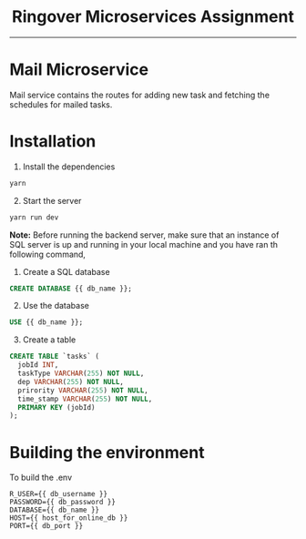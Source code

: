 <p align='center'>
<h1 align='center'>Ringover Microservices Assignment</h1>
</p>

---

# Mail Microservice

Mail service contains the routes for adding new task and fetching the schedules for mailed tasks.

# Installation

1. Install the dependencies

```bash
yarn
```

2. Start the server

```bash
yarn run dev
```

**Note:** Before running the backend server, make sure that an instance of SQL server is up and running in your local machine and you have ran th following command,

1. Create a SQL database

```sql
CREATE DATABASE {{ db_name }};
```

2. Use the database

```sql
USE {{ db_name }};
```

3. Create a table

```sql
CREATE TABLE `tasks` (
  jobId INT,
  taskType VARCHAR(255) NOT NULL,
  dep VARCHAR(255) NOT NULL,
  prirority VARCHAR(255) NOT NULL,
  time_stamp VARCHAR(255) NOT NULL,
  PRIMARY KEY (jobId)
);
```

# Building the environment

To build the .env

```env
R_USER={{ db_username }}
PASSWORD={{ db_password }}
DATABASE={{ db_name }}
HOST={{ host_for_online_db }}
PORT={{ db_port }}
```
